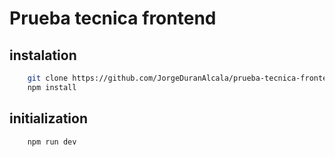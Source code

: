 # Prueba tecnica frontend

## instalation

```bash
    git clone https://github.com/JorgeDuranAlcala/prueba-tecnica-frontend.git
    npm install
```

## initialization

```bash
    npm run dev
```